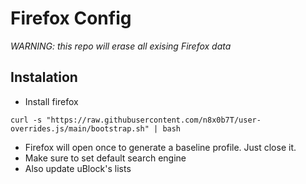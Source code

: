 # Firefox Config

*WARNING: this repo will erase all exising Firefox data*

## Instalation
- Install firefox
```
curl -s "https://raw.githubusercontent.com/n8x0b7T/user-overrides.js/main/bootstrap.sh" | bash
```
- Firefox will open once to generate a baseline profile. Just close it.
- Make sure to set default search engine
- Also update uBlock's lists